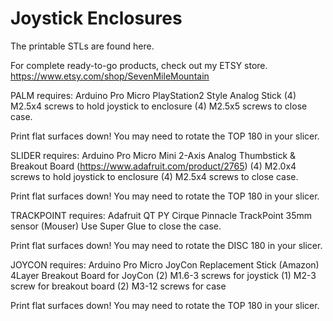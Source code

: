 # Joystick Enclosures

The printable STLs are found here. 

For complete ready-to-go products, check out my ETSY store.
https://www.etsy.com/shop/SevenMileMountain

PALM requires:
 Arduino Pro Micro
 PlayStation2 Style Analog Stick
 (4) M2.5x4 screws to hold joystick to enclosure
 (4) M2.5x5 screws to close case.
 
 Print flat surfaces down! You may need to rotate the TOP 180 in your slicer.
 
 
SLIDER requires:
 Arduino Pro Micro
 Mini 2-Axis Analog Thumbstick & Breakout Board (https://www.adafruit.com/product/2765)
 (4) M2.0x4 screws to hold joystick to enclosure
 (4) M2.5x4 screws to close case.
 
 Print flat surfaces down! You may need to rotate the TOP 180 in your slicer.


TRACKPOINT requires:
 Adafruit QT PY
 Cirque Pinnacle TrackPoint 35mm sensor (Mouser)
 Use Super Glue to close the case.
 
 Print flat surfaces down! You may need to rotate the DISC 180 in your slicer.


JOYCON requires:
 Arduino Pro Micro
 JoyCon Replacement Stick (Amazon)
 4Layer Breakout Board for JoyCon
 (2) M1.6-3 screws for joystick
 (1) M2-3 screw for breakout board
 (2) M3-12 screws for case
 
 Print flat surfaces down! You may need to rotate the TOP 180 in your slicer.
